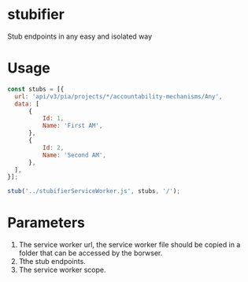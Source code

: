 # stubifier
Stub endpoints in any easy and isolated way


# Usage 
```javascript
const stubs = [{
  url: 'api/v3/pia/projects/*/accountability-mechanisms/Any',
  data: [
      {
          Id: 1,
          Name: 'First AM',
      },
      {
          Id: 2,
          Name: 'Second AM',
      },
  ],
}];

stub('../stubifierServiceWorker.js', stubs, '/');
```
# Parameters 

1. The service worker url, the service worker file should be copied in a folder that can be accessed by the borwser.
2. Tthe stub endpoints.
3. The service worker scope.
